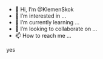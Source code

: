 - 👋 Hi, I’m @KlemenSkok
- 👀 I’m interested in ...
- 🌱 I’m currently learning ...
- 💞️ I’m looking to collaborate on ...
- 📫 How to reach me ...



yes



<!---
KlemenSkok/KlemenSkok is a ✨ special ✨ repository because its `README.md` (this file) appears on your GitHub profile.
You can click the Preview link to take a look at your changes.
--->
